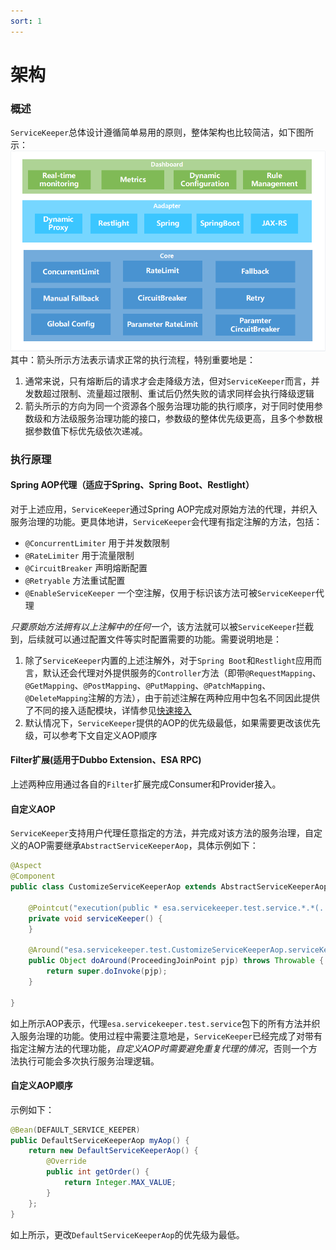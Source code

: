 ```yaml
---
sort: 1
---
```

# 架构

### 概述
`ServiceKeeper`总体设计遵循简单易用的原则，整体架构也比较简洁，如下图所示：![Architecture](../../../img/architecture.png)
其中：箭头所示方法表示请求正常的执行流程，特别重要地是：
1. 通常来说，只有熔断后的请求才会走降级方法，但对`ServiceKeeper`而言，并发数超过限制、流量超过限制、重试后仍然失败的请求同样会执行降级逻辑
2. 箭头所示的方向为同一个资源各个服务治理功能的执行顺序，对于同时使用参数级和方法级服务治理功能的接口，参数级的整体优先级更高，且多个参数根据参数值下标优先级依次递减。

### 执行原理
#### Spring AOP代理（适应于Spring、Spring Boot、Restlight）
对于上述应用，`ServiceKeeper`通过Spring AOP完成对原始方法的代理，并织入服务治理的功能。更具体地讲，`ServiceKeeper`会代理有指定注解的方法，包括：
- `@ConcurrentLimiter` 用于并发数限制
- `@RateLimiter` 用于流量限制
- `@CircuitBreaker` 声明熔断配置
- `@Retryable` 方法重试配置
- `@EnableServiceKeeper` 一个空注解，仅用于标识该方法可被`ServiceKeeper`代理

*只要原始方法拥有以上注解中的任何一个*，该方法就可以被`ServiceKeeper`拦截到，后续就可以通过配置文件等实时配置需要的功能。需要说明地是：
1. 除了`ServiceKeeper`内置的上述注解外，对于`Spring Boot`和`Restlight`应用而言，默认还会代理对外提供服务的`Controller`方法（即带`@RequestMapping`、`@GetMapping`、`@PostMapping`、`@PutMapping`、`@PatchMapping`、`@DeleteMapping`注解的方法），由于前述注解在两种应用中包名不同因此提供了不同的接入适配模块，详情参见[快速接入](http://cloud.oppoer.me/docsCenter/product0ec6948e58f6ed89844d08a23/docsDetail?fileId=ee47b2a1cdd24661aae4c76882f17701)
2. 默认情况下，`ServiceKeeper`提供的AOP的优先级最低，如果需要更改该优先级，可以参考下文自定义AOP顺序

#### Filter扩展(适用于Dubbo Extension、ESA RPC)
上述两种应用通过各自的`Filter`扩展完成Consumer和Provider接入。

#### 自定义AOP
`ServiceKeeper`支持用户代理任意指定的方法，并完成对该方法的服务治理，自定义的AOP需要继承`AbstractServiceKeeperAop`，具体示例如下：
```java
@Aspect
@Component
public class CustomizeServiceKeeperAop extends AbstractServiceKeeperAop {

    @Pointcut("execution(public * esa.servicekeeper.test.service.*.*(..))")
    private void serviceKeeper() {
    }

    @Around("esa.servicekeeper.test.CustomizeServiceKeeperAop.serviceKeeper() ")
    public Object doAround(ProceedingJoinPoint pjp) throws Throwable {
        return super.doInvoke(pjp);
    }

}
```
如上所示AOP表示，代理`esa.servicekeeper.test.service`包下的所有方法并织入服务治理的功能。使用过程中需要注意地是，`ServiceKeeper`已经完成了对带有指定注解方法的代理功能，*自定义AOP时需要避免重复代理的情况*，否则一个方法执行可能会多次执行服务治理逻辑。

#### 自定义AOP顺序
示例如下：
```java
@Bean(DEFAULT_SERVICE_KEEPER)
public DefaultServiceKeeperAop myAop() {
	return new DefaultServiceKeeperAop() {
		@Override
		public int getOrder() {
			return Integer.MAX_VALUE;
		}
	};
}
```
如上所示，更改`DefaultServiceKeeperAop`的优先级为最低。




